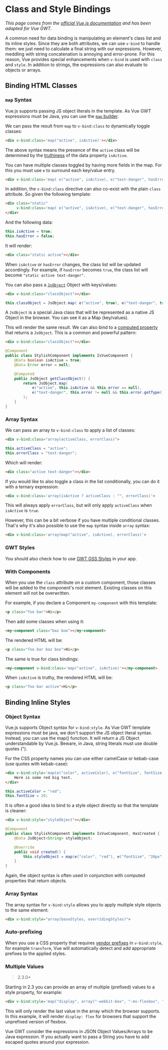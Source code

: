 # Class and Style Bindings

*This page comes from the [official Vue.js documentation](https://vuejs.org/v2/guide/class-and-style.html) and has been adapted for Vue GWT.*

A common need for data binding is manipulating an element's class list and its inline styles.
Since they are both attributes, we can use `v-bind` to handle them: we just need to calculate a final string with our expressions.
However, meddling with string concatenation is annoying and error-prone.
For this reason, Vue provides special enhancements when `v-bind` is used with `class` and `style`.
In addition to strings, the expressions can also evaluate to objects or arrays.

## Binding HTML Classes

### `map` Syntax

Vue.js supports passing JS object literals in the template.
As Vue GWT expressions must be Java, you can use the [`map` builder](../gwt-integration/js-interop.md#map).

We can pass the result from `map` to `v-bind:class` to dynamically toggle classes:

```html
<div v-bind:class='map("active", isActive)'></div>
```

The above syntax means the presence of the `active` class will be determined by the [truthiness](https://developer.mozilla.org/en-US/docs/Glossary/Truthy) of the data property `isActive`.

You can have multiple classes toggled by having more fields in the map.
For this you must use `e` to surround each key/value entry.

```html
<div v-bind:class='map( e("active", isActive), e("text-danger", hasError) )'></div>
```

In addition, the `v-bind:class` directive can also co-exist with the plain `class` attribute.
So given the following template:

```html
<div class="static"
     v-bind:class='map( e("active", isActive), e("text-danger", hasError) )'>
</div>
```

And the following data:

```java
this.isActive = true;
this.hasError = false;
```

It will render:

```html
<div class="static active"></div>
```

When `isActive` or `hasError` changes, the class list will be updated accordingly.
For example, if `hasError` becomes `true`, the class list will become `"static active text-danger"`.

You can also pass a [`JsObject`](../gwt-integration/js-interop.md#js-object) Object with keys/values:

```html
<div v-bind:class="classObject"></div>
```

```java
this.classObject = JsObject.map( e("active", true), e("text-danger", true) );
```

A `JsObject` is a special Java class that will be represented as a native JS Object in the browser.
You can see it as a Map (key/values).

This will render the same result. We can also bind to a [computed property](computed-and-watchers.md) that returns a `JsObject`.
This is a common and powerful pattern:

```html
<div v-bind:class="classObject"></div>
```
```java
@Component
public class StylishComponent implements IsVueComponent {
    @Data boolean isActive = true;
    @Data Error error = null;

    @Computed
    public JsObject getClassObject() {
        return JsObject.map(
            e("active", this.isActive && this.error == null),
            e("text-danger", this.error != null && this.error.getType() == ErrorType.FATAL)
        );
    }
}
```

### Array Syntax

We can pass an array to `v-bind:class` to apply a list of classes:

```html
<div v-bind:class="array(activeClass, errorClass)">
```
```java
this.activeClass = "active";
this.errorClass = "text-danger";
```

Which will render:

```html
<div class="active text-danger"></div>
```

If you would like to also toggle a class in the list conditionally, you can do it with a ternary expression:

```html
<div v-bind:class='array(isActive ? activeClass : "", errorClass)'>
```

This will always apply `errorClass`, but will only apply `activeClass` when `isActive` is `true`.

However, this can be a bit verbose if you have multiple conditional classes.
That's why it's also possible to use the `map` syntax inside `array` syntax:

```html
<div v-bind:class='array(map("active", isActive), errorClass)'>
```

### GWT Styles

You should also check how to use [GWT GSS Styles](../gwt-integration/client-bundles-and-styles.md#using-cssresources-in-vue-gwt) in your app.

### With Components

When you use the `class` attribute on a custom component, those classes will be added to the component's root element.
Existing classes on this element will not be overwritten.

For example, if you declare a Component `my-component` with this template:

```html
<p class="foo bar">Hi</p>
```

Then add some classes when using it:

```html
<my-component class="baz boo"></my-component>
```

The rendered HTML will be:

```html
<p class="foo bar baz boo">Hi</p>
```

The same is true for class bindings:

```html
<my-component v-bind:class='map("active", isActive)'></my-component>
```

When `isActive` is truthy, the rendered HTML will be:

```html
<p class="foo bar active">Hi</p>
```

## Binding Inline Styles

### Object Syntax

Vue.js supports Object syntax for `v-bind:style`.
As Vue GWT template expressions must be java, we don't support the JS object literal syntax.
Instead, you can use the map() function.
It will return a JS Object understandable by Vue.js.
Beware, in Java, string literals must use double quotes (").

For the CSS property names you can use either camelCase or kebab-case (use quotes with kebab-case):

```html
<div v-bind:style='map(e("color", activeColor), e("fontSize", fontSize + "px"))'>
    Here is some red big text.
</div>
```
```java
this.activeColor = "red";
this.fontSize = 20;
```

<div class="example-container" data-name="bindInlineStyleComponent">
    <span id="bindInlineStyleComponent"></span>
</div>

It is often a good idea to bind to a style object directly so that the template is cleaner:

```html
<div v-bind:style="styleObject"></div>
```
```java
@Component
public class StylishComponent implements IsVueComponent, HasCreated {
    @Data JsObject<String> styleObject;

    @Override
    public void created() {
        this.styleObject = map(e("color", "red"), e("fontSize", "20px"));
    }
}
```

Again, the object syntax is often used in conjunction with computed properties that return objects.

### Array Syntax

The array syntax for `v-bind:style` allows you to apply multiple style objects to the same element:

```html
<div v-bind:style="array(baseStyles, overridingStyles)">
```

### Auto-prefixing

When you use a CSS property that requires [vendor prefixes](https://developer.mozilla.org/en-US/docs/Glossary/Vendor_Prefix) in `v-bind:style`, for example `transform`, Vue will automatically detect and add appropriate prefixes to the applied styles.

### Multiple Values

> 2.3.0+

Starting in 2.3 you can provide an array of multiple (prefixed) values to a style property, for example:

```html
<div v-bind:style='map("display", array("-webkit-box", "-ms-flexbox", "flex"))'>
```

This will only render the last value in the array which the browser supports.
In this example, it will render `display: flex` for browsers that support the unprefixed version of flexbox.

Vue GWT consider the expressions in JSON Object Values/Arrays to be Java expression.
If you actually want to pass a String you have to add escaped quotes around your expression.